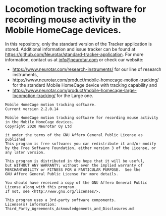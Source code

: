 # Locomotion tracking software for recording mouse activity in the Mobile HomeCage devices.

In this repository, only the standard version of the Tracker application is stored. 
Additional information and issue tracker can be found at 
https://github.com/Neurotar/standard-tracker-application. 
For more information, contact us at info@neurotar.com or check our website:
* https://www.neurotar.com/research-instruments/ for our line of research instruments, 
* https://www.neurotar.com/product/mobile-homecage-motion-tracking/ for the standard Mobile HomeCage device with tracking capability and
* https://www.neurotar.com/product/mobile-homecage-large-locomotion-tracking/ for the Large one.

```
Mobile HomeCage motion tracking software.
Current version 2.2.0.14

Mobile HomeCage motion tracking software for recording mouse activity
in the Mobile HomeCage devices.
Copyright 2020 Neurotar Oy Ltd

it under the terms of the GNU Affero General Public License as published
This program is free software: you can redistribute it and/or modify
by the Free Software Foundation, either version 3 of the License, or
any later version.

This program is distributed in the hope that it will be useful,
but WITHOUT ANY WARRANTY; without even the implied warranty of
MERCHANTABILITY or FITNESS FOR A PARTICULAR PURPOSE.  See the
GNU Affero General Public License for more details.

You should have received a copy of the GNU Affero General Public License along with this program.
If not, see <http://www.gnu.org/licenses/>.

This program uses a 3rd-party software components.
License(s) information: Third_Party_Agreements_Acknowledgements_and_Disclosures.md
```
